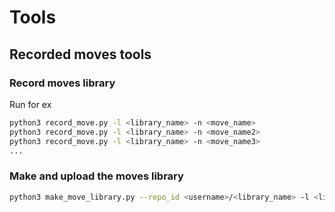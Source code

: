 # Tools

## Recorded moves tools


### Record moves library
Run for ex

```bash
python3 record_move.py -l <library_name> -n <move_name>
python3 record_move.py -l <library_name> -n <move_name2>
python3 record_move.py -l <library_name> -n <move_name3>
...
```

### Make and upload the moves library

```bash
python3 make_move_library.py --repo_id <username>/<library_name> -l <library_name>/ 
```